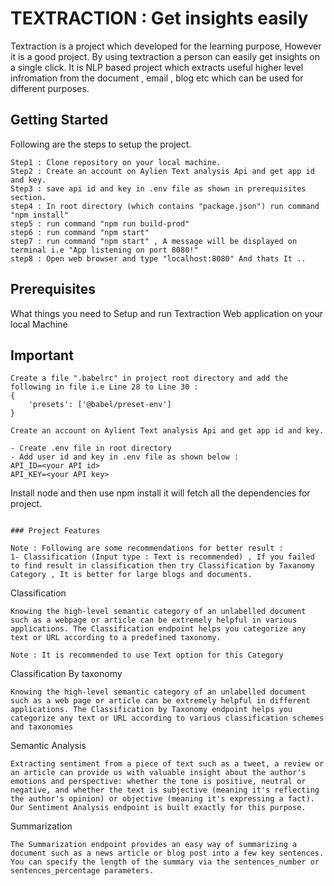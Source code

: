 # TEXTRACTION : Get insights easily

Textraction is a project which developed for the learning purpose, However it is a good project. By using textraction a person can easily get insights on a single click. It is NLP based project which extracts useful higher level infromation from the document , email , blog etc which can be used for different purposes.

## Getting Started

Following are the steps to setup the project.

```
Step1 : Clone repository on your local machine.
Step2 : Create an account on Aylien Text analysis Api and get app id and key.
Step3 : save api id and key in .env file as shown in prerequisites section.
step4 : In root directory (which contains "package.json") run command "npm install"
step5 : run command "npm run build-prod"
step6 : run command "npm start"
step7 : run command "npm start" , A message will be displayed on terminal i.e "App listening on port 8080!"
step8 : Open web browser and type "localhost:8080" And thats It ..

```


## Prerequisites

What things you need to Setup and run Textraction Web application on your local Machine

## Important

```
Create a file ".babelrc" in project root directory and add the following in file i.e Line 28 to Line 30 :
{
    'presets': ['@babel/preset-env']
}
```

```
Create an account on Aylient Text analysis Api and get app id and key.

- Create .env file in root directory
- Add user id and key in .env file as shown below :
API_ID=<your API id>
API_KEY=<your API key>

```
Install node and then use npm install it will fetch all the dependencies for project.
```

### Project Features

Note : Following are some recommendations for better result : 
1- Classification (Input type : Text is recommended) , If you failed to find result in classification then try Classification by Taxanomy Category , It is better for large blogs and documents.

```
Classification
```
Knowing the high-level semantic category of an unlabelled document such as a webpage or article can be extremely helpful in various applications. The Classification endpoint helps you categorize any text or URL according to a predefined taxonomy.

Note : It is recommended to use Text option for this Category

```
Classification By taxonomy
```
Knowing the high-level semantic category of an unlabelled document such as a web page or article can be extremely helpful in different applications. The Classification by Taxonomy endpoint helps you categorize any text or URL according to various classification schemes and taxonomies 

```
Semantic Analysis
```
Extracting sentiment from a piece of text such as a tweet, a review or an article can provide us with valuable insight about the author's emotions and perspective: whether the tone is positive, neutral or negative, and whether the text is subjective (meaning it's reflecting the author's opinion) or objective (meaning it's expressing a fact). Our Sentiment Analysis endpoint is built exactly for this purpose.

```
Summarization
```
The Summarization endpoint provides an easy way of summarizing a document such as a news article or blog post into a few key sentences. You can specify the length of the summary via the sentences_number or sentences_percentage parameters.
